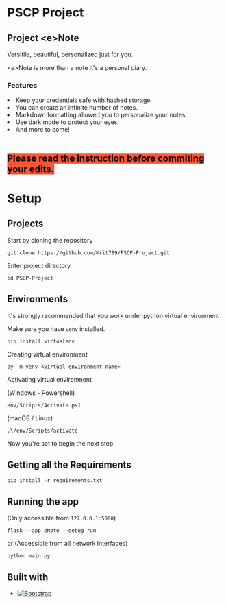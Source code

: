 # PSCP Project
## Project &lt;e&gt;Note

Versitile, beautiful, personalized just for you.

&lt;e&gt;Note is more than a note it's a personal diary.

### Features 
<li>Keep your credentials safe with hashed storage.</li>
<li>You can create an infinite number of notes.</li>
<li>Markdown formatting allowed you to personalize your notes.</li>
<li>Use dark mode to protect your eyes.</li>
<li>And more to come!</li>

<br>

## <mark style="background-color: #FF5632">Please read the instruction before commiting your edits.</mark>

# Setup
## <b>Projects</b>
Start by cloning the repository

    git clone https://github.com/Krit789/PSCP-Project.git

Enter project directory

    cd PSCP-Project

## <b>Environments</b>
It's strongly recommended that you work under python virtual environment

Make sure you have <code>venv</code> installed.

    pip install virtualenv

Creating virtual environment

    py -m venv <virtual-environment-name>

Activating virtual environment

(Windows - Powershell)

    env/Scripts/Activate.ps1

(macOS / Linux)

    .\/env/Scripts/activate

Now you're set to begin the next step<br />

## <b>Getting all the Requirements</b>

    pip install -r requirements.txt

## <b>Running the app</b>
(Only accessible from <code>127.0.0.1:5000</code>)

    flask --app eNote --debug run

or (Accessible from all network interfaces)

    python main.py
## Built with
* [![Bootstrap][Bootstrap.com]][Bootstrap-url]


[Bootstrap.com]: https://img.shields.io/badge/Bootstrap-563D7C?style=for-the-badge&logo=bootstrap&logoColor=white
[Bootstrap-url]: https://getbootstrap.com
